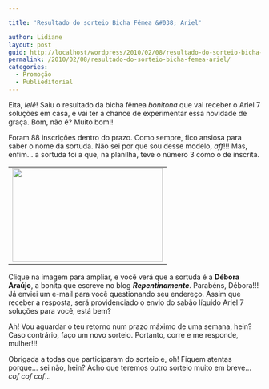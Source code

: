 ```yaml
---

title: 'Resultado do sorteio Bicha Fêmea &#038; Ariel'

author: Lidiane
layout: post
guid: http://localhost/wordpress/2010/02/08/resultado-do-sorteio-bicha-femea-ariel/
permalink: /2010/02/08/resultado-do-sorteio-bicha-femea-ariel/
categories:
  - Promoção
  - Publieditorial
---
```

Eita, _lelê_! Saiu o resultado da bicha fêmea _bonitona_ que vai receber o Ariel 7 soluções em casa, e vai ter a chance de experimentar essa novidade de graça. Bom, não é? Muito bom!!

Foram 88 inscrições dentro do prazo. Como sempre, fico ansiosa para saber o nome da sortuda. Não sei por que sou desse modelo, _aff_!!! Mas, enfim&#8230; a sortuda foi a que, na planilha, teve o número 3 como o de inscrita.<!--more-->

<table align="center">
  <tr>
    <td>
      <a href="http://www.trololodemulher.com.br/blog/wp-content/uploads/2010/02/sorteio-Bicha-Femea-Ariel.jpg"><img class="aligncenter size-medium wp-image-4271" title="sorteio Bicha Fêmea & Ariel" src="http://www.trololodemulher.com.br/blog/wp-content/uploads/2010/02/sorteio-Bicha-Femea-Ariel-300x187.jpg" alt="" width="300" height="187" /></a>
    </td>
  </tr>
</table>

Clique na imagem para ampliar, e você verá que a sortuda é a **Débora Araújo**, a bonita que escreve no blog **_Repentinamente_**. Parabéns, Débora!!! Já enviei um e-mail para você questionando seu endereço. Assim que receber a resposta, será providenciado o envio do sabão líquido Ariel 7 soluções para você, está bem?

Ah! Vou aguardar o teu retorno num prazo máximo de uma semana, hein? Caso contrário, faço um novo sorteio. Portanto, corre e me responde, mulher!!!

Obrigada a todas que participaram do sorteio e, oh! Fiquem atentas porque&#8230; sei não, hein? Acho que teremos outro sorteio muito em breve&#8230; _cof cof cof_&#8230;